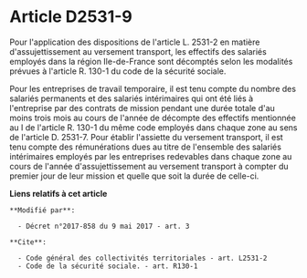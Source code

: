 # Article D2531-9

Pour l'application des dispositions de l'article L. 2531-2 en matière d'assujettissement au versement transport, les
effectifs des salariés employés dans la région Ile-de-France sont décomptés selon les modalités prévues à l'article R. 130-1
du code de la sécurité sociale. 

Pour les entreprises de travail temporaire, il est tenu compte du nombre des salariés permanents et des salariés intérimaires
qui ont été liés à l'entreprise par des contrats de mission pendant une durée totale d'au moins trois mois au cours de
l'année de décompte des effectifs mentionnée au I de l'article R. 130-1 du même code employés dans chaque zone au sens de
l'article D. 2531-7. Pour établir l'assiette du versement transport, il est tenu compte des rémunérations dues au titre de
l'ensemble des salariés intérimaires employés par les entreprises redevables dans chaque zone au cours de l'année
d'assujettissement au versement transport à compter du premier jour de leur mission et quelle que soit la durée de celle-ci.

**Liens relatifs à cet article**

	**Modifié par**:

	  - Décret n°2017-858 du 9 mai 2017 - art. 3

	**Cite**:

	  - Code général des collectivités territoriales - art. L2531-2
	  - Code de la sécurité sociale. - art. R130-1

